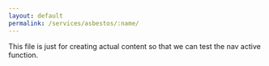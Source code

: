 ```yaml
---
layout: default
permalink: /services/asbestos/:name/
---
```

This file is just for creating actual content so that we can test the nav active function.
